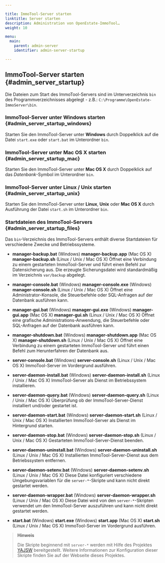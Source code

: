 ```yaml
---

title: ImmoTool-Server starten
linktitle: Server starten
description: Administration von OpenEstate-ImmoTool…
weight: 10

menu:
  main:
    parent: admin-server
    identifier: admin-server-startup

---
```


## ImmoTool-Server starten {#admin_server_startup}

Die Dateien zum Start des ImmoTool-Servers sind im Unterverzeichnis `bin` des Programmverzeichnisses abgelegt - z.B.: `C:\Programme\OpenEstate-ImmoServer\bin`.


### ImmoTool-Server unter Windows starten {#admin_server_startup_windows}

Starten Sie den ImmoTool-Server unter **Windows** durch Doppelklick auf die Datei `start.exe` oder `start.bat` im Unterordner `bin`.


### ImmoTool-Server unter Mac OS X starten {#admin_server_startup_mac}

Starten Sie den ImmoTool-Server unter **Mac OS X** durch Doppelklick auf das *Datenbank*-Symbol im Unterordner `bin`.


### ImmoTool-Server unter Linux / Unix starten {#admin_server_startup_unix}

Starten Sie den ImmoTool-Server unter **Linux**, **Unix** oder **Mac OS X** durch Ausführung der Datei `start.sh` im Unterordner `bin`.


### Startdateien des ImmoTool-Servers {#admin_server_startup_files}

Das `bin`-Verzeichnis des ImmoTool-Servers enthält diverse Startdateien für verschiedene Zwecke und Betriebssysteme.

-   **manager-backup.bat** (Windows)
    **manager-backup.app** (Mac OS X)
    **manager-backup.sh** (Linux / Unix / Mac OS X)
    Öffnet eine Verbindung zu einem gestarteten ImmoTool-Server und führt einen Befehl zur Datensicherung aus. Die erzeugte Sicherungsdatei wird standardmäßig im Verzeichnis `var/backup` abgelegt.

-   **manager-console.bat** (Windows)
    **manager-console.exe** (Windows)
    **manager-console.sh** (Linux / Unix / Mac OS X)
    Öffnet eine Administrator-Konsole, die Steuerbefehle oder SQL-Anfragen auf der Datenbank ausführen kann.

-   **manager-gui.bat** (Windows)
    **manager-gui.exe** (Windows)
    **manager-gui.app** (Mac OS X)
    **manager-gui.sh** (Linux / Unix / Mac OS X)
    Öffnet eine grafische Administrations-Anwendung, die Steuerbefehle oder SQL-Anfragen auf der Datenbank ausführen kann.

-   **manager-shutdown.bat** (Windows)
    **manager-shutdown.app** (Mac OS X)
    **manager-shutdown.sh** (Linux / Unix / Mac OS X)
    Öffnet eine Verbindung zu einem gestarteten ImmoTool-Server und führt einen Befehl zum Herunterfahren der Datenbank aus.

-   **server-console.bat** (Windows)
    **server-console.sh** (Linux / Unix / Mac OS X)
    ImmoTool-Server im Vordergrund ausführen.

-   **server-daemon-install.bat** (Windows)
    **server-daemon-install.sh** (Linux / Unix / Mac OS X)
    ImmoTool-Server als Dienst im Betriebssystem installieren.

-   **server-daemon-query.bat** (Windows)
    **server-daemon-query.sh** (Linux / Unix / Mac OS X)
    Überprüfung ob der ImmoTool-Server-Dienst installiert und/oder gestartet ist.

-   **server-daemon-start.bat** (Windows)
    **server-daemon-start.sh** (Linux / Unix / Mac OS X)
    Installierten ImmoTool-Server als Dienst im Hintergrund starten.

-   **server-daemon-stop.bat** (Windows)
    **server-daemon-stop.sh** (Linux / Unix / Mac OS X)
    Gestarteten ImmoTool-Server-Dienst beenden.

-   **server-daemon-uninstall.bat** (Windows)
    **server-daemon-uninstall.sh** (Linux / Unix / Mac OS X)
    Installierten ImmoTool-Server-Dienst aus dem Betriebssystem entfernen.

-   **server-daemon-setenv.bat** (Windows)
    **server-daemon-setenv.sh** (Linux / Unix / Mac OS X)
    Diese Datei konfiguriert verschiedene Umgebungsvariablen für die `server-*`-Skripte und kann nicht direkt gestartet werden.

-   **server-daemon-wrapper.bat** (Windows)
    **server-daemon-wrapper.sh** (Linux / Unix / Mac OS X)
    Diese Datei wird von den `server-*`-Skripten verwendet um den ImmoTool-Server auszuführen und kann nicht direkt gestartet werden.

-   **start.bat** (Windows)
    **start.exe** (Windows)
    **start.app** (Mac OS X)
    **start.sh** (Linux / Unix / Mac OS X)
    ImmoTool-Server im Vordergrund ausführen.


> **Hinweis**
>
> Die Skripte beginnend mit `server-*` werden mit Hilfe des Projektes [YAJSW](http://yajsw.sourceforge.net/) bereitgestellt. Weitere Informationen zur Konfiguration dieser Skripte finden Sie auf der Webseite dieses Projektes.


